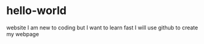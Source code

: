 # hello-world
website 
I am new to coding but I want to learn fast
I will use github to create my webpage
